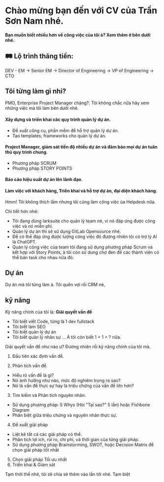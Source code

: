 # Chào mừng bạn đến với CV của Trần Sơn Nam nhé.
#### Bạn muốn biết nhiều hơn về công việc của tôi à? Xem thêm ở bên dưới nhé.

## 🛤 Lộ trình thăng tiến:
DEV - EM → Senior EM → Director of Engineering → VP of Engineering → CTO

## Tôi từng làm gì nhỉ?
PMO, Enterprise Project Manager chăng?. Tôi không chắc nữa hãy xem những việc mà tôi làm bên dưới nhé.

#### Xây dựng và triển khai các quy trình quản lý dự án.
- Đề xuất công cụ, phần mềm để hỗ trợ quản lý dự án.
- Tạo templates, frameworks cho quản lý dự án.
#### Project Manager, giám sát tiến độ nhiều dự án và đảm bảo mọi dự án tuân thủ quy trình chung.
- Phương pháp SCRUM
- Phương pháp STORY POINTS 
#### Báo cáo hiệu suất dự án lên lãnh đạo.
#### Làm việc với khách hàng, Triển khai và hỗ trợ dự án, đại diện khách hàng.

Hmm! Tôi không thích lắm nhưng tôi cũng làm công việc ủa Helpdesk nữa.

Chi tiết hơn nhé:
- Tôi đang dùng larksuite cho quản lý team nè, vì nó đáp ứng được công việc và nó miễn phí.
- Quản lý dự án thì sẽ sử dụng GitLab Opensource nhé.
- Để có thể đáp ứng được lượng công việc đó đương nhiên tôi có trợ lý AI là ChatGPT.
- Quản lý công việc của team tôi đang sử dụng phương pháp Scrum và kết hợp với Story Points, à tôi còn sử dung chợ đen để các thành viên có thể bán task cho nhau nữa đó.

## Dự án
Dự án mà tôi từng làm à. Tôi quên vợi rồi
CRM nè, 

## kỹ năng
Kỹ năng chính của tôi là: <b> Giải quyết vấn đề </b>
- Tôi biết viết Code, từng là 1 dev fullstack
- Tôi biết làm SEO
- Tôi biết quản lý dự án
- Tôi biết quản lý nhân sự
...
À tôi còn biết 1 + 1 = ? nữa.


Giải quyết vấn đề như nào ư? Đương nhiên rồi kỹ năng chính của tôi mà.
1. Đầu tiên xác định vấn đề.

2. Phân tích vấn đề.
- Hiểu rõ vấn đề là gì?
- Nó ảnh hưởng như nào, mức độ nghiêm trọng ra sao?
- Nó là vấn đề thực sự hay là triệu chứng của vấn đề lớn hơn?

3. Tìm kiếm và Phân tích nguyên nhân.
- Sử dụng phương pháp: 5 Whys (Hỏi "Tại sao?" 5 lần) hoặc Fishbone Diagram
- Phân biệt giữa triệu chứng và nguyên nhân thực sự.

4. Đề xuất giải pháp 
- Liệt kê tất cả các giải pháp có thể.
- Phân tích lợi ích, rủi ro, chi phí, và thời gian của từng giải pháp.
- Sử dụng phương pháp Brainstorming, SWOT, hoặc Decision Matrix để chọn giải pháp tốt nhất

5. Chọn giải pháp Tối ưu nhất
6. Triển khai & Giám sát

Tạm thời thế nhé, tôi sẽ chia sẻ thêm vào lần tới nhé. Tạm biệt